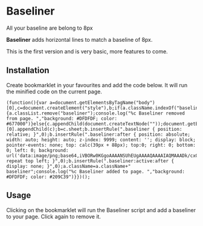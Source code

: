 Baseliner
======

All your baseline are belong to 8px

**Baseliner** adds horizontal lines to match a baseline of 8px.

This is the first version and is very basic, more features to come.


## Installation

Create bookmarklet in your favourites and add the code below. It will run the minified code on the current page.


```
(function(){var a=document.getElementsByTagName("body")[0],c=document.createElement("style"),b;if(a.className.indexOf("baseliner")>0){a.classList.remove("baseliner");console.log("%c Baseliner removed from page. ","background: #DFDFDF; color: #677000")}else{c.appendChild(document.createTextNode(""));document.getElementsByTagName("head")[0].appendChild(c);b=c.sheet;b.insertRule(".baseliner { position: relative; }",0);b.insertRule(".baseliner:after { position: absolute; width: auto; height: auto; z-index: 9999; content: ''; display: block; pointer-events: none; top: calc(39px + 88px); top:0; right: 0; bottom: 0; left: 0; background: url('data:image/png;base64,iVBORw0KGgoAAAANSUhEUgAAAAQAAAAIAQMAAADk/cxGAAAABlBMVEX///8AAABVwtN+AAAAAnRSTlMANrkpWKEAAAAMSURBVAiZY2BAAQ8AAPAA4ZQsu0UAAAAASUVORK5CYII=') repeat top left; }",0);b.insertRule(".baseliner:active:after { display: none; }",0);a.className=a.className+" baseliner";console.log("%c Baseliner added to page. ","background: #DFDFDF; color: #209C39")}})();
```


## Usage

Clicking on the bookmarklet will run the Baseliner script and add a baseliner to your page. Click again to remove it.
